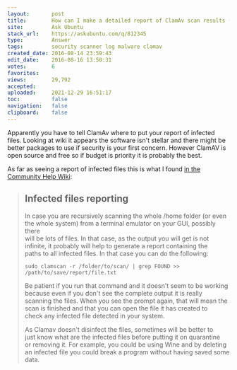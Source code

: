 ```yaml
---
layout:       post
title:        How can I make a detailed report of ClamAv scan results (location of infected files)?
site:         Ask Ubuntu
stack_url:    https://askubuntu.com/q/812345
type:         Answer
tags:         security scanner log malware clamav
created_date: 2016-08-14 23:59:43
edit_date:    2016-08-16 13:50:31
votes:        6
favorites:    
views:        29,792
accepted:     
uploaded:     2021-12-29 16:51:17
toc:          false
navigation:   false
clipboard:    false
---
```


Apparently you have to tell ClamAv where to put your report of infected files. Looking at wiki it appears the software isn't stellar and there might be better packages to use if security is your first concern. However ClamAV is open source and free so if budget is priority it is probably the best.

As far as seeing a report of infected files this is what I found [in the Community Help Wiki][1]:

> ## Infected files reporting  
>   
> In case you are recursively scanning the whole /home folder (or even  
> the whole system) from a terminal emulator on your GUI, possibly there  
> will be lots of files. In that case, as the output you will get is not  
> infinite, it probably will help to generate a report containing the  
> paths to all infected files. In that case you can do the following:  
>   
>     sudo clamscan -r /folder/to/scan/ | grep FOUND >> /path/to/save/report/file.txt  
>   
> Be patient if you run that command and it doesn't seem to be working  
> because even if you don't see the complete output it is really  
> scanning the files. When you see the prompt again, that will mean the  
> scan is finished and that you can open the file it has created to  
> check any infected file detected in your system.  
>   
> As Clamav doesn't disinfect the files, sometimes will be better to  
> just know what are the infected files before putting it on quarantine  
> or removing it. For example, you could be using Wine and by deleting  
> an infected file you could break a program without having saved some  
> data.  

  [1]: https://help.ubuntu.com/community/ClamAV
